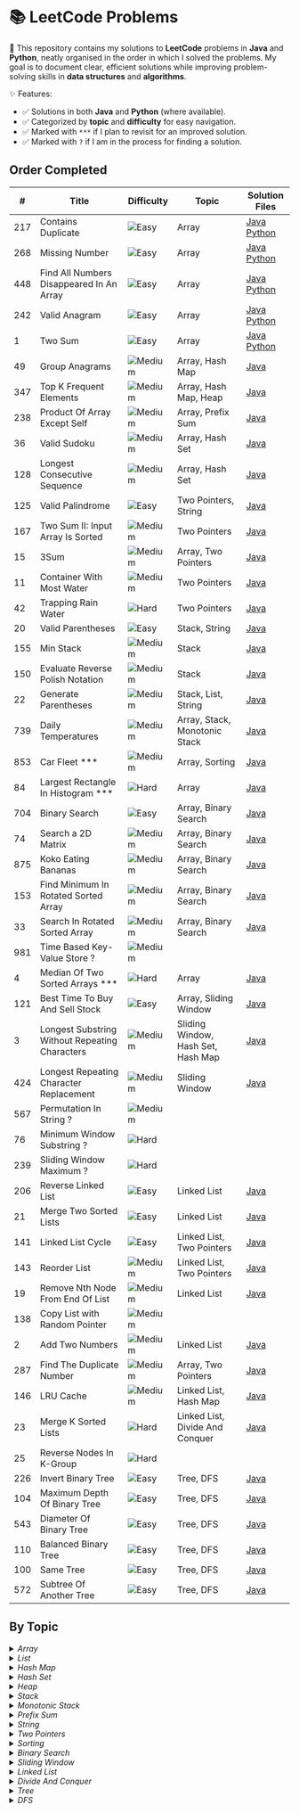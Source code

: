 # 📚 LeetCode Problems

📁 This repository contains my solutions to **LeetCode** problems in **Java** and **Python**, neatly organised in the order in which I solved the problems. My goal is to document clear, efficient solutions while improving problem-solving skills in **data structures** and **algorithms**.  

✨ Features:
- ✅ Solutions in both **Java** and **Python** (where available).
- ✅ Categorized by **topic** and **difficulty** for easy navigation.
- ✅ Marked with `***` if I plan to revisit for an improved solution.
- ✅ Marked with `?` if I am in the process for finding a solution. 
  
## Order Completed 
  
| #   | Title                                    | Difficulty                                            | Topic  | Solution Files                                                                                 |
|-----|------------------------------------------|-------------------------------------------------------|--------|------------------------------------------------------------------------------------------------|
| 217 | Contains Duplicate                       | ![Easy](https://img.shields.io/badge/Easy-green)      | Array  | [Java](Java/ContainsDuplicate.java) [Python](Python/ContainsDuplicate.py)                      |
| 268 | Missing Number                           | ![Easy](https://img.shields.io/badge/Easy-green)      | Array  | [Java](Java/MissingNumber.java) [Python](Python/MissingNumber.py)                              |
| 448 | Find All Numbers Disappeared In An Array | ![Easy](https://img.shields.io/badge/Easy-green)      | Array  | [Java](Java/FindAllNumbersDisappearedInAnArray.java) [Python](Python/FindAllNumbersDisappearedInAnArray.py) | 
| 242 | Valid Anagram                            | ![Easy](https://img.shields.io/badge/Easy-green)      | Array  | [Java](Java/ValidAnagram.java) [Python](Python/ValidAnagram.py)                                |
|   1 | Two Sum                                  | ![Easy](https://img.shields.io/badge/Easy-green)      | Array  | [Java](Java/TwoSum.java) [Python](Python/TwoSum.py)                                            |
|  49 | Group Anagrams                           | ![Medium](https://img.shields.io/badge/Medium-orange) | Array, Hash Map |  [Java](Java/GroupAnagrams.java)                                                      |
| 347 | Top K Frequent Elements                  | ![Medium](https://img.shields.io/badge/Medium-orange) | Array, Hash Map, Heap | [Java](Java/TopKFrequentElements.java)                                          |
| 238 | Product Of Array Except Self             | ![Medium](https://img.shields.io/badge/Medium-orange) | Array, Prefix Sum | [Java](Java/ProductOfArrayExceptSelf.java)                                          |
|  36 | Valid Sudoku                             | ![Medium](https://img.shields.io/badge/Medium-orange) | Array, Hash Set | [Java](Java/ValidSudoku.java)                                                         |
| 128 | Longest Consecutive Sequence             | ![Medium](https://img.shields.io/badge/Medium-orange) | Array, Hash Set | [Java](Java/LongestConsecutiveSequence.java)                                          |
| 125 | Valid Palindrome                         | ![Easy](https://img.shields.io/badge/Easy-green)      | Two Pointers, String | [Java](Java/ValidPalindrome.java)                                                |
| 167 | Two Sum II: Input Array Is Sorted        | ![Medium](https://img.shields.io/badge/Medium-orange) | Two Pointers | [Java](Java/TwoSumII.java)                                                               |
|  15 | 3Sum                                     | ![Medium](https://img.shields.io/badge/Medium-orange) | Array, Two Pointers | [Java](Java/3Sum.java)                                                            |
|  11 | Container With Most Water                | ![Medium](https://img.shields.io/badge/Medium-orange) | Two Pointers | [Java](Java/ContainerWithMostWater.java)                                                 |
|  42 | Trapping Rain Water                      | ![Hard](https://img.shields.io/badge/Hard-%238B0000)  | Two Pointers | [Java](Java/TrappingRainWater.java)                                                      |
|  20 | Valid Parentheses                        | ![Easy](https://img.shields.io/badge/Easy-green)      | Stack, String | [Java](Java/ValidParentheses.java)                                                      |
| 155 | Min Stack                                | ![Medium](https://img.shields.io/badge/Medium-orange) | Stack | [Java](Java/MinStack.java)                                                                      |
| 150 | Evaluate Reverse Polish Notation         | ![Medium](https://img.shields.io/badge/Medium-orange) | Stack | [Java](Java/EvaluateReversePolishNotation.java)                                                 |
|  22 | Generate Parentheses                     | ![Medium](https://img.shields.io/badge/Medium-orange) | Stack, List, String | [Java](Java/GenerateParentheses.java)                                             |
| 739 | Daily Temperatures                       | ![Medium](https://img.shields.io/badge/Medium-orange) | Array, Stack, Monotonic Stack | [Java](Java/DailyTemperatures.java)                                     |
| 853 | Car Fleet ***                            | ![Medium](https://img.shields.io/badge/Medium-orange) | Array, Sorting | [Java](Java/CarFleet.java)                                                             |
|  84 | Largest Rectangle In Histogram ***       | ![Hard](https://img.shields.io/badge/Hard-%238B0000)  | Array | [Java](Java/LargestRectangleInHistogram.java)                                                   |
| 704 | Binary Search                            | ![Easy](https://img.shields.io/badge/Easy-green)      | Array, Binary Search | [Java](Java/BinarySearch.java)                                                  | 
|  74 | Search a 2D Matrix                       | ![Medium](https://img.shields.io/badge/Medium-orange) | Array, Binary Search | [Java](Java/SearchA2DMatrix.java)                                               | 
| 875 | Koko Eating Bananas                      | ![Medium](https://img.shields.io/badge/Medium-orange) | Array, Binary Search | [Java](Java/KokoEatingBananas.java)                                              |
| 153 | Find Minimum In Rotated Sorted Array     | ![Medium](https://img.shields.io/badge/Medium-orange) | Array, Binary Search | [Java](Java/FindMinimumInRotatedSortedArray.java)                                |
|  33 | Search In Rotated Sorted Array           | ![Medium](https://img.shields.io/badge/Medium-orange) | Array, Binary Search | [Java](Java/SearchInRotatedSortedArray.java)                                     |
| 981 | Time Based Key-Value Store ?             | ![Medium](https://img.shields.io/badge/Medium-orange) |                      |                                                                                  |
|   4 | Median Of Two Sorted Arrays ***          | ![Hard](https://img.shields.io/badge/Hard-%238B0000)  | Array | [Java](Java/MedianOfTwoSortedArrays.java)                                                       |
| 121 | Best Time To Buy And Sell Stock          | ![Easy](https://img.shields.io/badge/Easy-green)      | Array, Sliding Window | [Java](Java/BestTimeToBuyAndSellStock.java)                                     |
|   3 | Longest Substring Without Repeating Characters| ![Medium](https://img.shields.io/badge/Medium-orange) | Sliding Window, Hash Set, Hash Map | [Java](Java/LongestSubstringWithoutRepeatingCharacters.java) | 
| 424 | Longest Repeating Character Replacement  | ![Medium](https://img.shields.io/badge/Medium-orange) | Sliding Window | [Java](Java/LongestRepeatingCharacterReplacement.java)                                |
| 567 | Permutation In String ?                  | ![Medium](https://img.shields.io/badge/Medium-orange) |                 |                                                                                       |
|  76 | Minimum Window Substring ?               | ![Hard](https://img.shields.io/badge/Hard-%238B0000)  |                 |                                                                                       |
| 239 | Sliding Window Maximum ?                 | ![Hard](https://img.shields.io/badge/Hard-%238B0000)  |                 |                                                                                       |
| 206 | Reverse Linked List                      | ![Easy](https://img.shields.io/badge/Easy-green)      | Linked List     | [Java](Java/ReverseLinkedList.java)                                                   |
|  21 | Merge Two Sorted Lists                   | ![Easy](https://img.shields.io/badge/Easy-green)      | Linked List     | [Java](Java/MergeTwoSortedLists.java)                                                 |
| 141 | Linked List Cycle                        | ![Easy](https://img.shields.io/badge/Easy-green)      | Linked List, Two Pointers | [Java](Java/LinkedListCycle.java)                                           |
| 143 | Reorder List                             | ![Medium](https://img.shields.io/badge/Medium-orange) | Linked List, Two Pointers | [Java](Java/ReorderList.java)                                               |
|  19 | Remove Nth Node From End Of List         | ![Medium](https://img.shields.io/badge/Medium-orange) | Linked List     | [Java](Java/RemoveNthNodeFromEndOfList.java)                                          |
| 138 | Copy List with Random Pointer            | ![Medium](https://img.shields.io/badge/Medium-orange) |                 |                                                                                       |
|   2 | Add Two Numbers                          | ![Medium](https://img.shields.io/badge/Medium-orange) | Linked List     | [Java](Java/AddTwoNumbers.java)                                                       |
| 287 | Find The Duplicate Number                | ![Medium](https://img.shields.io/badge/Medium-orange) | Array, Two Pointers | [Java](Java/FindTheDuplicateNumber.java)                                          |
| 146 | LRU Cache                                | ![Medium](https://img.shields.io/badge/Medium-orange) | Linked List, Hash Map | [Java](Java/LRUCache.java)                                                      |
|  23 | Merge K Sorted Lists                     | ![Hard](https://img.shields.io/badge/Hard-%238B0000)  | Linked List, Divide And Conquer| [Java](Java/MergeKSortedLists.java)                                    |
|  25 | Reverse Nodes In K-Group                 | ![Hard](https://img.shields.io/badge/Hard-%238B0000)  |                 |                                                                                       |
| 226 | Invert Binary Tree                       | ![Easy](https://img.shields.io/badge/Easy-green)      | Tree, DFS |  [Java](Java/InvertBinaryTree.java)                                                         |
| 104 | Maximum Depth Of Binary Tree             | ![Easy](https://img.shields.io/badge/Easy-green)      | Tree, DFS |  [Java](Java/MaximumDepthOfBinaryTree.java)                                                 |
| 543 | Diameter Of Binary Tree                  | ![Easy](https://img.shields.io/badge/Easy-green)      | Tree, DFS |  [Java](Java/DiameterOfBinaryTree.java)                                                     |
| 110 | Balanced Binary Tree                     | ![Easy](https://img.shields.io/badge/Easy-green)      | Tree, DFS |  [Java](Java/BalancedBinaryTree.java)                                                       |
| 100 | Same Tree                                | ![Easy](https://img.shields.io/badge/Easy-green)      | Tree, DFS |  [Java](Java/SameTree.java)                                                                 |
| 572 | Subtree Of Another Tree                  | ![Easy](https://img.shields.io/badge/Easy-green)      | Tree, DFS |  [Java](Java/SubtreeOfAnotherTree.java)                                                     |


## By Topic 

<details>
<summary><i> Array </i></summary>
  
| #   | Title                                    | Difficulty | Solution File                                                                                               |
|-----|------------------------------------------|------------|-------------------------------------------------------------------------------------------------------------|
| 217 | Contains Duplicate                       | Easy       | [Java](Java/ContainsDuplicate.java) [Python](Python/ContainsDuplicate.py)                                   |
| 268 | Missing Number                           | Easy       | [Java](Java/MissingNumber.java) [Python](Python/MissingNumber.py)                                           |
| 448 | Find All Numbers Disappeared In An Array | Easy       | [Java](Java/FindAllNumbersDisappearedInAnArray.java) [Python](Python/FindAllNumbersDisappearedInAnArray.py) | 
| 242 | Valid Anagram                            | Easy       | [Java](Java/ValidAnagram.java) [Python](Python/ValidAnagram.py)                                             |
|   1 | Two Sum                                  | Easy       | [Java](Java/TwoSum.java) [Python](Python/TwoSum.py)                                                         |
|  49 | Group Anagrams                           | Medium     | [Java](Java/GroupAnagrams.java)                                                                             |
| 347 | Top K Frequent Elements                  | Medium     | [Java](Java/TopKFrequentElements.java)                                                                      |
| 238 | Product Of Array Except Self             | Medium     | [Java](Java/ProductOfArrayExceptSelf.java)                                                                  |
|  36 | Valid Sudoku                             | Medium     | [Java](Java/ValidSudoku.java)                                                                               |
| 128 | Longest Consecutive Sequence             | Medium     | [Java](Java/LongestConsecutiveSequence.java)                                                                |
| 15  | 3Sum                                     | Medium     | [Java](Java/3Sum.java)                                                                                      |
| 739 | Daily Temperatures                       | Medium     | [Java](Java/DailyTemperatures.java)                                                                         |
| 853 | Car Fleet                                | Medium     | [Java](Java/CarFleet.java)                                                                                  |
|  84 | Largest Rectangle In Histogram           | Hard       | [Java](Java/LargestRectangleInHistogram.java)                                                               |
| 704 | Binary Search                            | Easy       | [Java](Java/BinarySearch.java)                                                                              | 
|  74 | Search a 2D Matrix                       | Medium     | [Java](Java/SearchA2DMatrix.java)                                                                           | 
| 875 | Koko Eating Bananas                      | Medium     | [Java](Java/KokoEatingBananas.java)                                                                         |
| 153 | Find Minimum In Rotated Sorted Array     | Medium     | [Java](Java/FindMinimumInRotatedSortedArray.java)                                                           |
|  33 | Search In Rotated Sorted Array           | Medium     | [Java](Java/SearchInRotatedSortedArray.java)                                                                |  
|   4 | Median Of Two Sorted Arrays              | Hard       | [Java](Java/MedianOfTwoSortedArrays.java)                                                                   |
| 121 | Best Time to Buy And Sell Stock          | Easy       | [Java](Java/BestTimeToBuyAndSellStock.java)                                                                 |
| 287 | Find The Duplicate Number                | Medium     | [Java](Java/FindTheDuplicateNumber.java)                                                                    |

</details>


<details> 
<summary><i> List </i> </summary>
  
| #   | Title                                    | Difficulty | Solution File                                                                              |
|-----|------------------------------------------|------------|--------------------------------------------------------------------------------------------|
|  22 | Generate Parentheses                     | Medium     | [Java](Java/GenerateParentheses.java)                                                      |

</details>


<details>
<summary><i> Hash Map </i> </summary>
  
| #   | Title                                    | Difficulty | Solution File                                                                              |
|-----|------------------------------------------|------------|--------------------------------------------------------------------------------------------|
|  49 | Group Anagrams                           | Medium     |  [Java](Java/GroupAnagrams.java)                                                           |
| 347 | Top K Frequent Elements                  | Medium     | [Java](Java/TopKFrequentElements.java)                                                     |
|   3 | Longest Substring Without Repeating Characters| Medium | [Java](Java/LongestSubstringWithoutRepeatingCharacters.java)                              |
| 146 | LRU Cache                                | Medium     | [Java](Java/LRUCache.java)                                                                 |

</details>


<details>
<summary><i> Hash Set </i> </summary>
  
| #   | Title                                    | Difficulty | Solution File                                                                              |
|-----|------------------------------------------|------------|--------------------------------------------------------------------------------------------|
|  36 | Valid Sudoku                             | Medium     | [Java](Java/ValidSudoku.java)                                                              |
| 128 | Longest Consecutive Sequence             | Medium     | [Java](Java/LongestConsecutiveSequence.java)                                               |
|   3 | Longest Substring Without Repeating Characters  | Medium | [Java](Java/LongestSubstringWithoutRepeatingCharacters.java)                            |

</details>


<details>
<summary><i> Heap </i> </summary>

| #   | Title                                    | Difficulty | Solution File                                                                              |
|-----|------------------------------------------|------------|--------------------------------------------------------------------------------------------|
| 347 | Top K Frequent Elements                  | Medium     | [Java](Java/TopKFrequentElements.java)                                                     |

</details>


<details>
<summary><i> Stack </i> </summary>
  
| #   | Title                                    | Difficulty | Solution File                                                                              |
|-----|------------------------------------------|------------|--------------------------------------------------------------------------------------------|
| 20  | Valid Parentheses                        | Easy       | [Java](Java/ValidParentheses.java)                                                         |
| 155 | Min Stack                                | Medium     | [Java](Java/MinStack.java)                                                                 |
| 150 | Evaluate Reverse Polish Notation         | Medium     | [Java](Java/EvaluateReversePolishNotation.java)                                            |
|  22 | Generate Parentheses                     | Medium     | [Java](Java/GenerateParentheses.java)                                                      |
| 739 | Daily Temperatures                       | Medium     | [Java](Java/DailyTemperatures.java)                                                        |

</details>


<details>
<summary><i> Monotonic Stack </i> </summary>
  
| #   | Title                                    | Difficulty | Solution File                                                                              |
|-----|------------------------------------------|------------|--------------------------------------------------------------------------------------------|
| 739 | Daily Temperatures                       | Medium     | [Java](Java/DailyTemperatures.java)                                                        |

</details>


<details>
<summary><i> Prefix Sum </i> </summary>

| #   | Title                                    | Difficulty | Solution File                                                                              |
|-----|------------------------------------------|------------|--------------------------------------------------------------------------------------------|
| 238 | Product Of Array Except Self             | Medium     | [Java](Java/ProductOfArrayExceptSelf.java)                                                 |

</details>


<details>
<summary><i> String </i> </summary>

| #   | Title                                    | Difficulty | Solution File                                                                              |
|-----|------------------------------------------|------------|--------------------------------------------------------------------------------------------|
| 125 | Valid Palindrome                         | Easy       | [Java](Java/ValidPalindrome.java)                                                          |
| 20  | Valid Parentheses                        | Easy       | [Java](Java/ValidParentheses.java)                                                         |
|  22 | Generate Parentheses                     | Medium     | [Java](Java/GenerateParentheses.java)                                                      |

</details>


<details>
<summary><i> Two Pointers </i> </summary>

| #   | Title                                    | Difficulty | Solution File                                                                              |
|-----|------------------------------------------|------------|--------------------------------------------------------------------------------------------|
| 125 | Valid Palindrome                         | Easy       | [Java](Java/ValidPalindrome.java)                                                          |
| 167 | Two Sum II: Input Array Is Sorted        | Medium     | [Java](Java/TwoSumII.java)                                                                 |
| 15  | 3Sum                                     | Medium     | [Java](Java/3Sum.java)                                                                     |
| 11  | Container With Most Water                | Medium     | [Java](Java/ContainerWithMostWater.java)                                                   |
| 42  | Trapping Rain Water                      | Hard       | [Java](Java/TrappingRainWater.java)                                                        |
| 141 | Linked List Cycle                        | Easy       | [Java](Java/LinkedListCycle.java)                                                          |
| 143 | Reorder List                             | Medium     | [Java](Java/ReorderList.java)                                                              |
| 287 | Find The Duplicate Number                | Medium     | [Java](Java/FindTheDuplicateNumber.java)                                                   |


</details>


<details>
<summary><i> Sorting </i></summary>
  
| #   | Title                                    | Difficulty | Solution File                                                                               |
|-----|------------------------------------------|------------|---------------------------------------------------------------------------------------------|
| 853 | Car Fleet                                | Medium     | [Java](Java/CarFleet.java)                                                                  |

</details>


<details>
<summary><i> Binary Search </i></summary>
  
| #   | Title                                    | Difficulty | Solution File                                                                               |
|-----|------------------------------------------|------------|---------------------------------------------------------------------------------------------|
| 704 | Binary Search                            | Easy       | [Java](Java/BinarySearch.java)                                                              | 
|  74 | Search a 2D Matrix                       | Medium     | [Java](Java/SearchA2DMatrix.java)                                                           | 
| 875 | Koko Eating Bananas                      | Medium     | [Java](Java/KokoEatingBananas.java)                                                         |
| 153 | Find Minimum In Rotated Sorted Array     | Medium     | [Java](Java/FindMinimumInRotatedSortedArray.java)                                           |
|  33 | Search In Rotated Sorted Array           | Medium     | [Java](Java/SearchInRotatedSortedArray.java)                                                |

</details>


<details>
<summary><i> Sliding Window </i></summary>
  
| #   | Title                                           | Difficulty | Solution File                                                                         |
|-----|-------------------------------------------------|------------|---------------------------------------------------------------------------------------|
|   3 | Longest Substring Without Repeating Characters  | Medium     | [Java](Java/LongestSubstringWithoutRepeatingCharacters.java)                          | 
| 424 | Longest Repeating Character Replacement         | Medium     | [Java](Java/LongestRepeatingCharacterReplacement.java)                                |

</details>


<details>
<summary><i> Linked List </i></summary>
  
| #   | Title                                    | Difficulty | Solution File                                                                               |
|-----|------------------------------------------|------------|---------------------------------------------------------------------------------------------|
| 206 | Reverse Linked List                      | Easy       | [Java](Java/ReverseLinkedList.java)                                                         |
|  21 | Merge Two Sorted Lists                   | Easy       | [Java](Java/MergeTwoSortedLists.java)                                                       |
| 141 | Linked List Cycle                        | Easy       | [Java](Java/LinkedListCycle.java)                                                           |
| 143 | Reorder List                             | Medium     | [Java](Java/ReorderList.java)                                                               |
|  19 | Remove Nth Node From End Of List         | Medium     | [Java](Java/RemoveNthNodeFromEndOfList.java)                                                |
|   2 | Add Two Numbers                          | Medium     | [Java](Java/AddTwoNumbers.java)                                                             |
| 146 | LRU Cache                                | Medium     | [Java](Java/LRUCache.java)                                                                  |
|  23 | Merge K Sorted Lists                     | Hard       | [Java](Java/MergeKSortedLists.java)                                                         |

</details>


<details>
<summary><i> Divide And Conquer </i></summary>
  
| #   | Title                                    | Difficulty | Solution File                                                                               |
|-----|------------------------------------------|------------|---------------------------------------------------------------------------------------------|
|  23 | Merge K Sorted Lists                     | Hard       | [Java](Java/MergeKSortedLists.java)                                                         |

</details>


<details> 
<summary><i> Tree </i></summary>

| #   | Title                                    | Difficulty | Solution File                                                                               |
|-----|------------------------------------------|------------|---------------------------------------------------------------------------------------------|
| 226 | Invert Binary Tree                       | Easy       | [Java](Java/InvertBinaryTree.java)                                                          |
| 104 | Maximum Depth Of Binary Tree             | Easy       | [Java](Java/MaximumDepthOfBinaryTree.java)                                                  |
| 543 | Diameter Of Binary Tree                  | Easy       | [Java](Java/DiameterOfBinaryTree.java)                                                      |
| 110 | Balanced Binary Tree                     | Easy       | [Java](Java/BalancedBinaryTree.java)                                                        |
| 100 | Same Tree                                | Easy       | [Java](Java/SameTree.java)                                                                  |
| 572 | Subtree Of Another Tree                  | Easy       | [Java](Java/SubtreeOfAnotherTree.java)                                                      |

</details>


<details> 
<summary><i> DFS </i></summary>

| #   | Title                                    | Difficulty | Solution File                                                                               |
|-----|------------------------------------------|------------|---------------------------------------------------------------------------------------------|
| 226 | Invert Binary Tree                       | Easy       | [Java](Java/InvertBinaryTree.java)                                                          |
| 104 | Maximum Depth Of Binary Tree             | Easy       | [Java](Java/MaximumDepthOfBinaryTree.java)                                                  |
| 543 | Diameter Of Binary Tree                  | Easy       | [Java](Java/DiameterOfBinaryTree.java)                                                      |
| 110 | Balanced Binary Tree                     | Easy       | [Java](Java/BalancedBinaryTree.java)                                                        |
| 100 | Same Tree                                | Easy       | [Java](Java/SameTree.java)                                                                  |
| 572 | Subtree Of Another Tree                  | Easy       | [Java](Java/SubtreeOfAnotherTree.java)                                                      |

</details>

